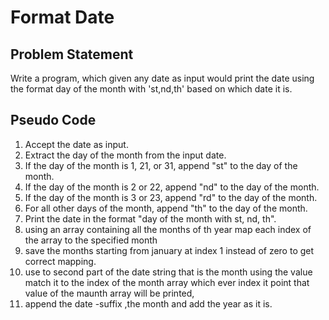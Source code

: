 # Format Date

## Problem Statement

Write a program, which given any date as input would print the date using the format day of the month with
'st,nd,th' based on which date it is.

## Pseudo Code

1. Accept the date as input.
2. Extract the day of the month from the input date.
3. If the day of the month is 1, 21, or 31, append "st" to the day of the month.
4. If the day of the month is 2 or 22, append "nd" to the day of the month.
5. If the day of the month is 3 or 23, append "rd" to the day of the month.
6. For all other days of the month, append "th" to the day of the month.
7. Print the date in the format "day of the month with st, nd, th".
8. using an array containing all the months of th year map each index of the array to the specified month
9. save the months starting from january at index 1 instead of zero to get correct mapping.
10. use to second part of the date string that is the month using the value match it to the index of the month array which ever index it point that value of the maunth array will be printed,
11. append the date -suffix ,the month  and  add the year as it is.
